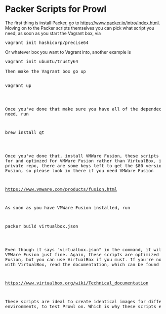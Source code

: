 # Packer Scripts for Prowl

The first thing is install Packer, go to https://www.packer.io/intro/index.html. Moving on to the Packer scripts themselves you can pick what script you need, as soon as you start the Vagrant box, via 

<pre>vagrant init hashicorp/precise64</pre>

Or whatever box you want to Vagrant into, another example is 

<pre>vagrant init ubuntu/trusty64 

Then make the Vagrant box go up 

<pre>vagrant up</pre> 

Once you've done that make sure you have all of the dependecies you need, run 

<pre>brew install qt</pre> 

Once you've done that, install VMWare Fusion, these scripts are made for and optimzed for VMWare Fusion rather than VirtualBox, in the Prowl private repo, there are some keys left to get the $80 version of VMWare Fusion, so please look in there if you need VMWare Fusion

https://www.vmware.com/products/fusion.html

As soon as you have VMWare Fusion installed, run 

<pre>packer build virtualbox.json</pre> 

Even though it says "virtualbox.json" in the command, it will work on VMWare Fusion just fine. Again, these scripts are optimized for VMWare Fusion, but you can use VirtualBox if you must. If you're not familiar with VirtualBox, read the documentation, which can be found here 

https://www.virtualbox.org/wiki/Technical_documentation

These scripts are ideal to create identical images for different environments, to test Prowl on. Which is why these scripts exist. 

